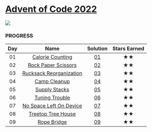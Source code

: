 # [Advent of Code 2022](https://adventofcode.com/2022)

![](https://img.shields.io/badge/stars%20⭐-16-yellow)

### PROGRESS

| Day |                              Name                              | Solution | Stars Earned |
| :-: | :------------------------------------------------------------: | :------: | :----------: |
| 01  |    [Calorie Counting](https://adventofcode.com/2022/day/1)     | [01](01) |      ★★      |
| 02  |   [Rock Paper Scissors](https://adventofcode.com/2022/day/2)   | [02](02) |      ★★      |
| 03  | [Rucksack Reorganization](https://adventofcode.com/2022/day/3) | [03](03) |      ★★      |
| 04  |      [Camp Cleanup](https://adventofcode.com/2022/day/4)       | [04](04) |      ★★      |
| 05  |      [Supply Stacks](https://adventofcode.com/2022/day/5)      | [05](05) |      ★★      |
| 06  |     [Tuning Trouble](https://adventofcode.com/2022/day/6)      | [06](06) |      ★★      |
| 07  | [No Space Left On Device](https://adventofcode.com/2022/day/7) | [07](07) |      ★★      |
| 08  |   [Treetop Tree House](https://adventofcode.com/2022/day/8)    | [08](08) |      ★★      |
| 09  |       [Rope Bridge](https://adventofcode.com/2022/day/9)       | [09](09) |      ★★      |
